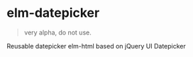 # elm-datepicker

> very alpha, do not use.

Reusable datepicker elm-html based on jQuery UI Datepicker

